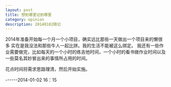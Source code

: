 ```yaml
---
layout: post
title: 想到哪里记到哪里
category: opinion
description: 20140102随记
---
```


2014年准备开始每一个月一个小项目，确实远比那些一天做出一个项目来的懒很多
实在是我没法和那些牛人一起比拼。我的生活不能被这么绑定。
我还有一些作业需要做完，比如每天的一个小时的练吉他时间，一个小时的看书做作业时间以及一些莫名其妙冒出来的事情所占用的时间。

花点时间将需求思路理清，然后开始实施。

------2014-01-02 16：15

